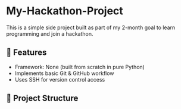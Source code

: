 # My-Hackathon-Project

This is a simple side project built as part of my 2-month goal to learn programming and join a hackathon.

## 🔧 Features

- Framework: None (built from scratch in pure Python)
- Implements basic Git & GitHub workflow
- Uses SSH for version control access

## 📁 Project Structure


